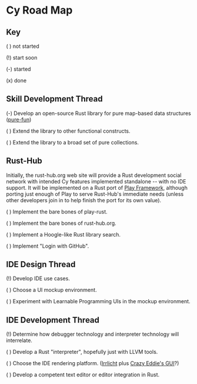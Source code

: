 Cy Road Map
===========

Key
---

( ) not started

(!) start soon

(-) started

(x) done


Skill Development Thread
------------------------

(-) Develop an open-source Rust library for pure map-based data structures ([pure-fun](https://github.com/rust-hub/pure-fun))

( ) Extend the library to other functional constructs.

( ) Extend the library to a broad set of pure collections.


Rust-Hub
--------

Initially, the rust-hub.org web site will provide a Rust development social network with intended Cy
features implemented standalone -- with no IDE support. It will be implemented on a Rust port of
[Play Framework](http://playframework.org/), although porting just enough of Play to serve
Rust-Hub's immediate needs (unless other developers join in to help finish the port for its own
value).

( ) Implement the bare bones of play-rust.

( ) Implement the bare bones of rust-hub.org.

( ) Implement a Hoogle-like Rust library search.

( ) Implement "Login with GitHub".


IDE Design Thread
-----------------

(!) Develop IDE use cases.

( ) Choose a UI mockup environment.

( ) Experiment with Learnable Programming UIs in the mockup environment.


IDE Development Thread
----------------------

(!) Determine how debugger technology and interpreter technology will interrelate.

( ) Develop a Rust "interpreter", hopefully just with LLVM tools.

( ) Choose the IDE rendering platform.  ([Irrlicht](http://irrlicht.sourceforge.net/) plus [Crazy Eddie's GUI](http://www.cegui.org.uk/wiki/index.php/Main_Page)?)

( ) Develop a competent text editor or editor integration in Rust. 

